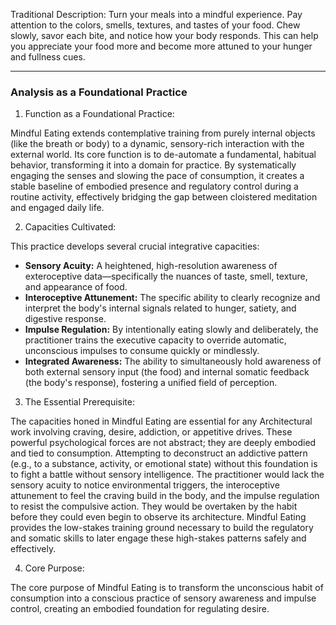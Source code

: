   

Traditional Description: Turn your meals into a mindful experience. Pay attention to the colors, smells, textures, and tastes of your food. Chew slowly, savor each bite, and notice how your body responds. This can help you appreciate your food more and become more attuned to your hunger and fullness cues.

---

### Analysis as a Foundational Practice

1. Function as a Foundational Practice:

Mindful Eating extends contemplative training from purely internal objects (like the breath or body) to a dynamic, sensory-rich interaction with the external world. Its core function is to de-automate a fundamental, habitual behavior, transforming it into a domain for practice. By systematically engaging the senses and slowing the pace of consumption, it creates a stable baseline of embodied presence and regulatory control during a routine activity, effectively bridging the gap between cloistered meditation and engaged daily life.

2. Capacities Cultivated:

This practice develops several crucial integrative capacities:

- **Sensory Acuity:** A heightened, high-resolution awareness of exteroceptive data—specifically the nuances of taste, smell, texture, and appearance of food.
- **Interoceptive Attunement:** The specific ability to clearly recognize and interpret the body's internal signals related to hunger, satiety, and digestive response.
- **Impulse Regulation:** By intentionally eating slowly and deliberately, the practitioner trains the executive capacity to override automatic, unconscious impulses to consume quickly or mindlessly.
- **Integrated Awareness:** The ability to simultaneously hold awareness of both external sensory input (the food) and internal somatic feedback (the body's response), fostering a unified field of perception.

3. The Essential Prerequisite:

The capacities honed in Mindful Eating are essential for any Architectural work involving craving, desire, addiction, or appetitive drives. These powerful psychological forces are not abstract; they are deeply embodied and tied to consumption. Attempting to deconstruct an addictive pattern (e.g., to a substance, activity, or emotional state) without this foundation is to fight a battle without sensory intelligence. The practitioner would lack the sensory acuity to notice environmental triggers, the interoceptive attunement to feel the craving build in the body, and the impulse regulation to resist the compulsive action. They would be overtaken by the habit before they could even begin to observe its architecture. Mindful Eating provides the low-stakes training ground necessary to build the regulatory and somatic skills to later engage these high-stakes patterns safely and effectively.

4. Core Purpose:

The core purpose of Mindful Eating is to transform the unconscious habit of consumption into a conscious practice of sensory awareness and impulse control, creating an embodied foundation for regulating desire.